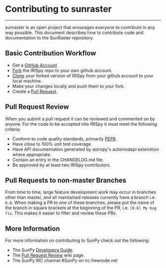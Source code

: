 # Contributing to sunraster
---------------------------

sunraster is an open project that enourages everyone to contribute in any way possible.
This document describes how to contribute code and documentation to the SunRaster repository.

## Basic Contribution Workflow

* Get a [GitHub Account](https://github.com/signup/free)
* [Fork](https://help.github.com/articles/fork-a-repo) the IRISpy repo
to your own github account.
* [Clone](https://help.github.com/articles/cloning-a-repository/) your
forked version of IRISpy from your github account to your local machine.
* Make your changes locally and push them to your fork.
* Create a [Pull Request](https://help.github.com/articles/using-pull-requests).

## Pull Request Review

When you submit a pull request it can be reviewed and commented on by anyone.
For the code to be accepted into IRISpy it must meet the following criteria:

* Conform to code quality standards, primarily [PEP8](http://legacy.python.org/dev/peps/pep-0008/).
* Have close to 100% unit test coverage.
* Have API documentation generated by astropy's automodapi extenstion where appropriate.
* Contain an entry in the CHANGELOG.md file.
* Be approved by at least two IRISpy contributors.


## Pull Requests to non-master Branches

From time to time, large feature development work may occur in branches other than master, and all 
maintained releases currently have a branch i.e. `0.6`.
When making a PR to one of these branches, please put the name of the branch in square brackets at 
the beginning of the PR, i.e. `[0.6] My bug fix`. This makes it easier to filter and review these PRs.

## More Information

For more information on contributing to SunPy check out the following:

* The SunPy [Developers Guide](http://docs.sunpy.org/en/stable/dev.html).
* The [Pull Request Review](https://github.com/sunpy/sunraster/wiki/Pull-Request-Review-Procedure) wiki page.
* The SunPy IRC channel #SunPy on irc.freenode.net
